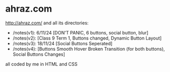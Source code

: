# ahraz.com
http://ahraz.com/ and all its directories:

- /notes(v1): 6/11/24 [DON'T PANIC, 6 buttons, social button, blur]
- /notes(v2): [Class 9 Term 1, Buttons changed, Dynamic Button Layout]
- /notes(v3): 18/11/24 [Social Buttons Seperated]
- /notes(v4): [Buttons Smooth Hover Broken Transition (for both buttons), Social Buttons Changes]

all coded by me in HTML and CSS